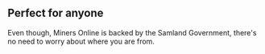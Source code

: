 <!-- markdownlint-disable MD041 -->
## Perfect for anyone

Even though, Miners Online is backed by the Samland Government, there's no need to worry about where you are from.
